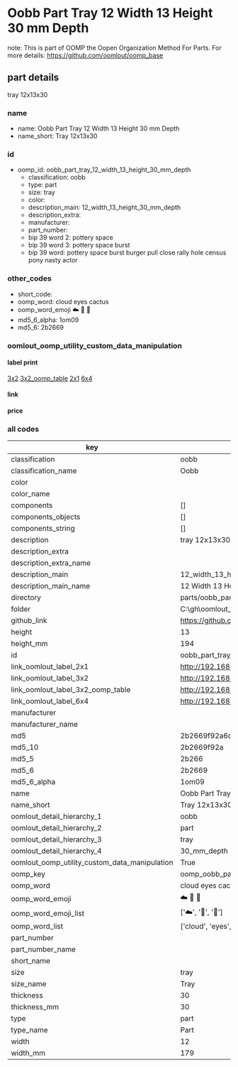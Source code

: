 # Oobb Part Tray 12 Width 13 Height 30 mm Depth  

note: This is part of OOMP the Oopen Organization Method For Parts. For more details: https://github.com/oomlout/oomp_base

##  part details
  



tray 12x13x30



### name
* name: Oobb Part Tray 12 Width 13 Height 30 mm Depth
* name_short: Tray 12x13x30 
### id
* oomp_id: oobb_part_tray_12_width_13_height_30_mm_depth
  * classification: oobb
  * type: part
  * size: tray
  * color: 
  * description_main: 12_width_13_height_30_mm_depth
  * description_extra: 
  * manufacturer: 
  * part_number: 
  * bip 39 word 2: pottery space
  * bip 39 word 3: pottery space burst
  * bip 39 word: pottery space burst burger pull close rally hole census pony nasty actor

### other_codes
* short_code: 
* oomp_word: cloud eyes cactus
* oomp_word_emoji :cloud: :eyes: :cactus:
* md5_6_alpha: 1om09
* md5_6: 2b2669






### oomlout_oomp_utility_custom_data_manipulation
#### label print
[3x2](http://192.168.1.245:1112/?label=oomp%201om09)
[3x2_oomp_table](http://192.168.1.108:1112/?label=oomp%201om09)
[2x1](http://192.168.1.242:1112/?label=oomp%201om09)
[6x4](http://192.168.1.55:1112/?label=oomp%201om09)    

#### link

                              

#### price







### all codes 
| key | value |  
| --- | --- |  
| classification | oobb |  
| classification_name | Oobb |  
| color |  |  
| color_name |  |  
| components | [] |  
| components_objects | [] |  
| components_string | [] |  
| description | tray 12x13x30 |  
| description_extra |  |  
| description_extra_name |  |  
| description_main | 12_width_13_height_30_mm_depth |  
| description_main_name | 12 Width 13 Height 30 mm Depth |  
| directory | parts/oobb_part_tray_12_width_13_height_30_mm_depth |  
| folder | C:\gh\oomlout_oobb_version_4_generated_parts\parts\oobb_part_tray_12_width_13_height_30_mm_depth |  
| github_link | https://github.com/oomlout/oomlout_oomp_part_src/tree/main/parts/oobb_part_tray_12_width_13_height_30_mm_depth |  
| height | 13 |  
| height_mm | 194 |  
| id | oobb_part_tray_12_width_13_height_30_mm_depth |  
| link_oomlout_label_2x1 | http://192.168.1.242:1112/?label=oomp%201om09 |  
| link_oomlout_label_3x2 | http://192.168.1.245:1112/?label=oomp%201om09 |  
| link_oomlout_label_3x2_oomp_table | http://192.168.1.108:1112/?label=oomp%201om09 |  
| link_oomlout_label_6x4 | http://192.168.1.55:1112/?label=oomp%201om09 |  
| manufacturer |  |  
| manufacturer_name |  |  
| md5 | 2b2669f92a6cb628aed6a1ea3db41547 |  
| md5_10 | 2b2669f92a |  
| md5_5 | 2b266 |  
| md5_6 | 2b2669 |  
| md5_6_alpha | 1om09 |  
| name | Oobb Part Tray 12 Width 13 Height 30 mm Depth |  
| name_short | Tray 12x13x30  |  
| oomlout_detail_hierarchy_1 | oobb |  
| oomlout_detail_hierarchy_2 | part |  
| oomlout_detail_hierarchy_3 | tray |  
| oomlout_detail_hierarchy_4 | 30_mm_depth |  
| oomlout_oomp_utility_custom_data_manipulation | True |  
| oomp_key | oomp_oobb_part_tray_12_width_13_height_30_mm_depth |  
| oomp_word | cloud eyes cactus |  
| oomp_word_emoji | :cloud: :eyes: :cactus: |  
| oomp_word_emoji_list | [':cloud:', ':eyes:', ':cactus:'] |  
| oomp_word_list | ['cloud', 'eyes', 'cactus'] |  
| part_number |  |  
| part_number_name |  |  
| short_name |  |  
| size | tray |  
| size_name | Tray |  
| thickness | 30 |  
| thickness_mm | 30 |  
| type | part |  
| type_name | Part |  
| width | 12 |  
| width_mm | 179 |  
